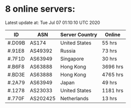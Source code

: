 # 8 online servers:

Latest update at: Tue Jul 07 01:10:10 UTC 2020

| ID | ASN | Server Country | Online |
| -- | --- | -------------- | ------ |
| #.D09B | AS174 | United States | 55 hrs |
| #.91E8 | AS49392 | Russia | 73 hrs |
| #.7F1D | AS63949 | Singapore | 30 hrs |
| #.B6F8 | AS63888 | Hong Kong | 3696 hrs |
| #.BD3E | AS63888 | Hong Kong | 4765 hrs |
| #.2A79 | AS63949 | Japan | 49 hrs |
| #.1278 | AS23033 | United States | 1181 hrs |
| #.770F | AS202425 | Netherlands | 13 hrs |

